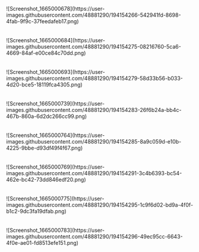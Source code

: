 
<br/>
<br/>
<br/>
![Screenshot_1665000678](https://user-images.githubusercontent.com/48881290/194154266-542941fd-8698-4fab-9f9c-37feedafeb17.png)
<br/>
<br/>
<br/>
![Screenshot_1665000684](https://user-images.githubusercontent.com/48881290/194154275-08216760-5ca6-4669-84af-e00ce84c70dd.png)
<br/>
<br/>
<br/>
![Screenshot_1665000693](https://user-images.githubusercontent.com/48881290/194154279-58d33b56-b033-4d20-bce5-18119fca4305.png)
<br/>
<br/>
<br/>
![Screenshot_1665000739](https://user-images.githubusercontent.com/48881290/194154283-26f6b24a-bb4c-467b-860a-6d2dc266cc99.png)
<br/>
<br/>
<br/>
![Screenshot_1665000764](https://user-images.githubusercontent.com/48881290/194154285-8a9c059d-e10b-4225-9bbe-d93df49f4f67.png)
<br/>
<br/>
<br/>
![Screenshot_1665000769](https://user-images.githubusercontent.com/48881290/194154291-3c4b6393-bc54-462e-bc42-73dd846edf20.png)
<br/>
<br/>
<br/>
![Screenshot_1665000775](https://user-images.githubusercontent.com/48881290/194154295-1c9f6d02-bd9a-4f0f-b1c2-9dc3fa19dfab.png)
<br/>
<br/>
<br/>
![Screenshot_1665000783](https://user-images.githubusercontent.com/48881290/194154296-49ec95cc-6643-4f0e-ae01-fd8513efe151.png)
